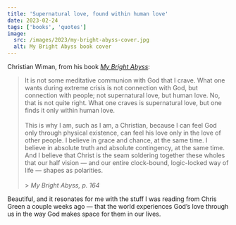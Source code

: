 ```yaml
---
title: 'Supernatural love, found within human love'
date: 2023-02-24
tags: ['books', 'quotes']
image:
  src: /images/2023/my-bright-abyss-cover.jpg
  alt: My Bright Abyss book cover
---
```


Christian Wiman, from his book _[My Bright Abyss](https://amzn.to/3knr7rY)_:

> It is not some meditative communion with God that I crave. What one wants during extreme crisis is not connection with God, but connection with people; not supernatural love, but human love. No, that is not quite right. What one craves is supernatural love, but one finds it only within human love.
> <br><br>
> This is why I am, such as I am, a Christian, because I can feel God only through physical existence, can feel his love only in the love of other people. I believe in grace and chance, at the same time. I believe in absolute truth and absolute contingency, at the same time. And I believe that Christ is the seam soldering together these wholes that our half vision — and our entire clock-bound, logic-locked way of life — shapes as polarities.
> <br><br> > _My Bright Abyss, p. 164_

Beautiful, and it resonates for me with the stuff I was reading from Chris Green a couple weeks ago — that the world experiences God’s love through us in the way God makes space for them in our lives.
